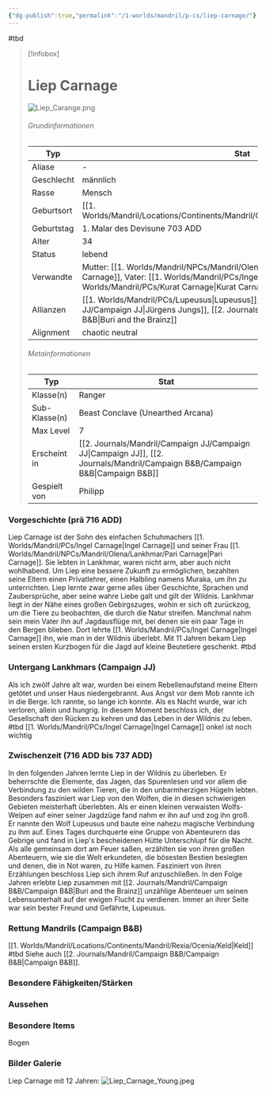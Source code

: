 ```yaml
---
{"dg-publish":true,"permalink":"/1-worlds/mandril/p-cs/liep-carnage/"}
---
```


#tbd


> [!infobox]
> # Liep Carnage
> ![Liep_Carange.png](/img/user/z_Attachments/Liep_Carange.png)
> ###### Grundinformationen
> Typ |  Stat |
> ---|---|
> Aliase | - |
> Geschlecht | männlich |
> Rasse | Mensch |
> Geburtsort | [[1. Worlds/Mandril/Locations/Continents/Mandril/Olena/Lankhmar/Lankhmar\|Lankhmar]] |
> Geburtstag | 1. Malar des Devisune 703 ADD |
> Alter | 34 |
> Status | lebend |
> Verwandte | Mutter: [[1. Worlds/Mandril/NPCs/Mandril/Olena/Lankhmar/Pari Carnage\|Pari Carnage]], Vater: [[1. Worlds/Mandril/PCs/Ingel Carnage\|Ingel Carnage]], Onkel: [[1. Worlds/Mandril/PCs/Kurat Carnage\|Kurat Carnage]], Gefährte: Lupeusus
> Allianzen | [[1. Worlds/Mandril/PCs/Lupeusus\|Lupeusus]], [[2. Journals/Mandril/Campaign JJ/Campaign JJ\|Jürgens Jungs]], [[2. Journals/Mandril/Campaign B&B/Campaign B&B\|Buri and the Brainz]]
> Alignment | chaotic neutral |
> ###### Metainformationen
> Typ |  Stat |
> ---|---|
> Klasse(n) | Ranger |
> Sub-Klasse(n) | Beast Conclave (Unearthed Arcana) |
> Max Level | 7 |
> Erscheint in | [[2. Journals/Mandril/Campaign JJ/Campaign JJ\|Campaign JJ]], [[2. Journals/Mandril/Campaign B&B/Campaign B&B\|Campaign B&B]] |
> Gespielt von | Philipp

### Vorgeschichte (prä 716 ADD)
Liep Carnage ist der Sohn des einfachen Schuhmachers [[1. Worlds/Mandril/PCs/Ingel Carnage\|Ingel Carnage]] und seiner Frau [[1. Worlds/Mandril/NPCs/Mandril/Olena/Lankhmar/Pari Carnage\|Pari Carnage]]. Sie lebten in Lankhmar, waren nicht arm, aber auch nicht wohlhabend. Um Liep eine bessere Zukunft zu ermöglichen, bezahlten seine Eltern einen Privatlehrer, einen Halbling namens Muraka, um ihn zu unterrichten. Liep lernte zwar gerne alles über Geschichte, Sprachen und Zaubersprüche, aber seine wahre Liebe galt und gilt der Wildnis. Lankhmar liegt in der Nähe eines großen Gebirgszuges, wohin er sich oft zurückzog, um die Tiere zu beobachten, die durch die Natur streifen. Manchmal nahm sein mein Vater ihn auf Jagdausflüge mit, bei denen sie ein paar Tage in den Bergen blieben. Dort lehrte [[1. Worlds/Mandril/PCs/Ingel Carnage\|Ingel Carnage]] ihn, wie man in der Wildnis überlebt. Mit 11 Jahren bekam Liep seinen ersten Kurzbogen für die Jagd auf kleine Beutetiere geschenkt. #tbd 

### Untergang Lankhmars (Campaign JJ)
Als ich zwölf Jahre alt war, wurden bei einem Rebellenaufstand meine Eltern getötet und unser Haus niedergebrannt. Aus Angst vor dem Mob rannte ich in die Berge. Ich rannte, so lange ich konnte. Als es Nacht wurde, war ich verloren, allein und hungrig. In diesem Moment beschloss ich, der Gesellschaft den Rücken zu kehren und das Leben in der Wildnis zu leben. #tbd [[1. Worlds/Mandril/PCs/Ingel Carnage\|Ingel Carnage]] onkel ist noch wichtig

### Zwischenzeit (716 ADD bis 737 ADD)
In den folgenden Jahren lernte Liep in der Wildnis zu überleben. Er beherrschte die Elemente, das Jagen, das Spurenlesen und vor allem die Verbindung zu den wilden Tieren, die in den unbarmherzigen Hügeln lebten. Besonders fasziniert war Liep von den Wolfen, die in diesen schwierigen Gebieten meisterhaft überlebten. Als er einen kleinen verwaisten Wolfs-Welpen auf einer seiner Jagdzüge fand nahm er ihn auf und zog ihn groß. Er nannte den Wolf Lupeusus und baute eine nahezu magische Verbindung zu ihm auf.  Eines Tages durchquerte eine Gruppe von Abenteurern das Gebrige und fand in Liep's bescheidenen Hütte Unterschlupf für die Nacht. Als alle gemeinsam dort am Feuer saßen, erzählten sie von ihren großen Abenteuern, wie sie die Welt erkundeten, die bösesten Bestien besiegten und denen, die in Not waren, zu Hilfe kamen. Fasziniert von ihren Erzählungen beschloss Liep sich ihrem Ruf anzuschließen. In den Folge Jahren erlebte Liep zusammen mit [[2. Journals/Mandril/Campaign B&B/Campaign B&B\|Buri and the Brainz]] unzählige Abenteuer um seinen Lebensunterhalt auf der ewigen Flucht zu verdienen. Immer an ihrer Seite war sein bester Freund und Gefährte, Lupeusus.

### Rettung Mandrils (Campaign B&B)
[[1. Worlds/Mandril/Locations/Continents/Mandril/Rexia/Ocenia/Keld\|Keld]] #tbd Siehe auch [[2. Journals/Mandril/Campaign B&B/Campaign B&B\|Campaign B&B]].

### Besondere Fähigkeiten/Stärken

### Aussehen

### Besondere Items
Bogen
### Bilder Galerie
Liep Carnage mit 12 Jahren:
![Liep_Carnage_Young.jpeg](/img/user/z_Attachments/Liep_Carnage_Young.jpeg)